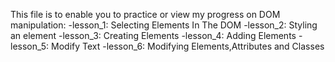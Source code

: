 This file is to enable you to practice or view my progress on DOM manipulation:
    -lesson_1: Selecting Elements In The DOM
    -lesson_2: Styling an element
    -lesson_3: Creating Elements
    -lesson_4: Adding Elements
    -lesson_5: Modify Text
    -lesson_6: Modifying Elements,Attributes and Classes